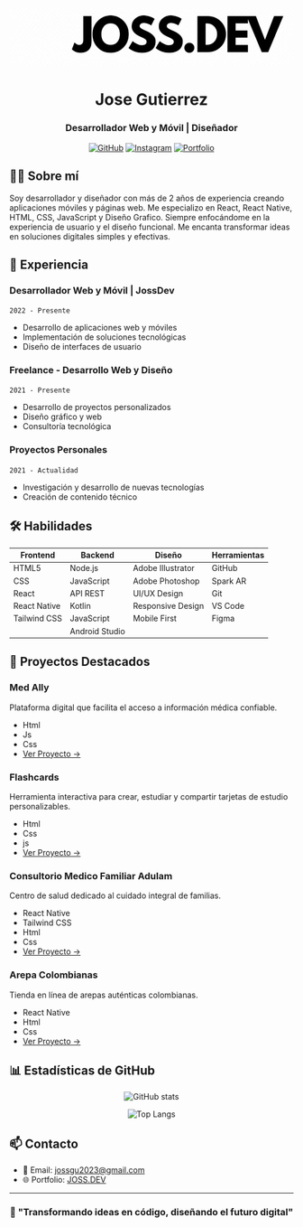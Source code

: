 
  <div align="center">
  <img src="icon.gif" alt="Logo" />
  </div>



<div align="center">

# Jose Gutierrez
### Desarrollador Web y Móvil | Diseñador

[![GitHub](https://img.shields.io/badge/GitHub-100000?style=for-the-badge&logo=github&logoColor=white)](https://github.com/josssdev)
[![Instagram](https://img.shields.io/badge/Instagram-000000?style=for-the-badge&logo=Instagram&logoColor=red)](https://www.instagram.com/joss_0700/)
[![Portfolio](https://img.shields.io/badge/Portfolio-000000?style=for-the-badge&logo=About.me&logoColor=white)](https://josssdev.github.io/Portafolio-Joss.Dev)

</div>

## 👨‍💻 Sobre mí

Soy desarrollador y diseñador con más de 2 años de experiencia creando aplicaciones móviles y páginas web. Me especializo en React, React Native, HTML, CSS, JavaScript y Diseño Grafico. Siempre enfocándome en la experiencia de usuario y el diseño funcional. Me encanta transformar ideas en soluciones digitales simples y efectivas.

## 💼 Experiencia

### Desarrollador Web y Móvil | JossDev
`2022 - Presente`
- Desarrollo de aplicaciones web y móviles
- Implementación de soluciones tecnológicas
- Diseño de interfaces de usuario

### Freelance - Desarrollo Web y Diseño
`2021 - Presente`
- Desarrollo de proyectos personalizados
- Diseño gráfico y web
- Consultoría tecnológica

### Proyectos Personales
`2021 - Actualidad`
- Investigación y desarrollo de nuevas tecnologías
- Creación de contenido técnico

## 🛠 Habilidades

<div align="center">

| Frontend | Backend | Diseño | Herramientas |
|----------|---------|--------|--------------|
| HTML5    | Node.js | Adobe Illustrator | GitHub |
| CSS      | JavaScript | Adobe Photoshop   | Spark AR |
| React    | API REST| UI/UX Design      | Git |
| React Native | Kotlin | Responsive Design | VS Code |
| Tailwind CSS | JavaScript | Mobile First | Figma |
                                           | Android Studio |

</div>

## 🚀 Proyectos Destacados

### Med Ally
Plataforma digital que facilita el acceso a información médica confiable.
- Html
- Js
- Css
- [Ver Proyecto →](https://josssdev.github.io/MedAlly/)

### Flashcards
Herramienta interactiva para crear, estudiar y compartir tarjetas de estudio personalizables.
- Html
- Css
- js
- [Ver Proyecto →](https://josssdev.github.io/Flashcards.joss/)

### Consultorio Medico Familiar Adulam
Centro de salud dedicado al cuidado integral de familias.
- React Native 
- Tailwind CSS
- Html
- Css
- [Ver Proyecto →](https://josssdev.github.io/Adulam/)

### Arepa Colombianas
Tienda en línea de arepas auténticas colombianas.
- React Native
- Html
- Css
- [Ver Proyecto →](https://josssdev.github.io/Arepas-Colombianas/)

## 📊 Estadísticas de GitHub

<div align="center">

![GitHub stats](https://github-readme-stats.vercel.app/api?username=yourusername&show_icons=true&theme=radical)

![Top Langs](https://github-readme-stats.vercel.app/api/top-langs/?username=yourusername&layout=compact&theme=radical)

</div>

## 📫 Contacto

- 📧 Email: [jossgu2023@gmail.com](jossgu2023@gmail.com)
- 🌐 Portfolio: [JOSS.DEV](https://josssdev.github.io/Portafolio-Joss.Dev/)

<div align="center">

---

### 💪 "Transformando ideas en código, diseñando el futuro digital"
</div>
